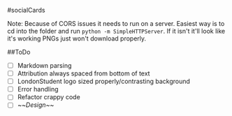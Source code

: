 #socialCards

Note: Because of CORS issues it needs to run on a server. Easiest way is to cd into the folder and run `python -m SimpleHTTPServer`. If it isn't it'll look like it's working PNGs just won't download properly.

##ToDo
- [ ] Markdown parsing
- [ ] Attribution always spaced from bottom of text
- [ ] LondonStudent logo sized properly/contrasting background
- [ ] Error handling
- [ ] Refactor crappy code
- [ ] \~~_Design_\~~

